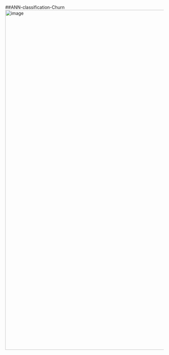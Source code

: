 ##ANN-classification-Churn
<img width="1920" height="1080" alt="image" src="https://github.com/user-attachments/assets/06c565a0-4023-404a-89fe-ed2e5a6a9ab0" />
